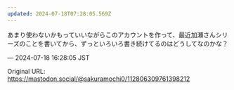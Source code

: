 ```yaml
---
updated: 2024-07-18T07:28:05.569Z
---
```


<p>あまり使わないかもっていいながらこのアカウントを作って、最近加瀬さんシリーズのことを書いてから、ずっといろいろ書き続けてるのはどうしてなのかな？</p>

&mdash; 2024-07-18 16:28:05 JST

Original URL: https://mastodon.social/@sakuramochi0/112806309761398212
